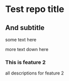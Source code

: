 # Test repo title
## And subtitle
some text here

more text down here

### This is feature 2
all descriptions for feature 2